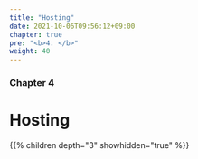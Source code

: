 ```yaml
---
title: "Hosting"
date: 2021-10-06T09:56:12+09:00
chapter: true
pre: "<b>4. </b>"
weight: 40
---
```


### Chapter 4

# Hosting

{{% children depth="3" showhidden="true" %}}

